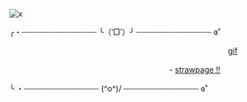![x](https://i.pinimg.com/736x/d8/83/de/d883de5e8e00c51c33db7534237773eb.jpg)




╭・┄┄┄┄┄┄┄┄┄┄┄┄┄┄┄┄ ╰（‵□′）╯ ┄┄┄┄┄┄┄┄┄┄┄┄┄┄┄┄ ɞ˚


　　　　 ​　　　　 ​　　　　　　　　　　 ​　　　　　　　 ​　　[gif](https://github.com/user-attachments/assets/0ee884e9-f197-42ec-87b7-94723b37a42e)



　　　　 ​　　　　　　　　　　 ​　　　　　　- [strawpage !!](https://skizzleblue.straw.page) 


╰ ・┄┄┄┄┄┄┄┄┄┄┄┄┄┄┄┄ (^o^)/ ┄┄┄┄┄┄┄┄┄┄┄┄┄┄┄┄ ɞ˚



